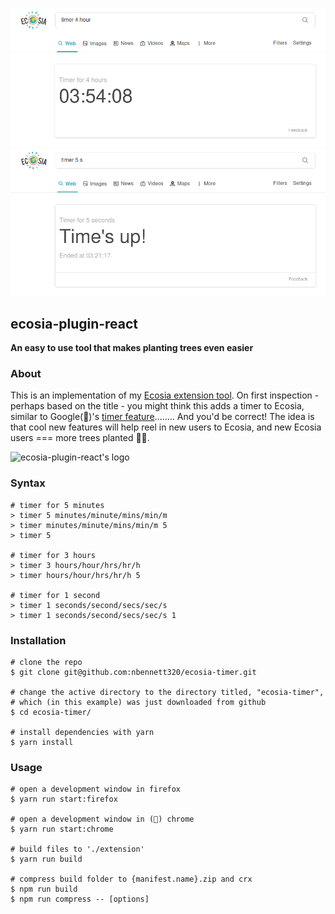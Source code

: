 ![a picture of the timer](./screenshots/1.png)
![a picture of the time-up view](./screenshots/2.png)
## ecosia-plugin-react
**An easy to use tool that makes planting trees even easier**

### About
This is an implementation of my [Ecosia extension tool](https://github.com/nbennett320/ecosia-widget-react). On first inspection - perhaps based on the title - you might think this adds a timer to Ecosia, similar to Google(🤢)'s [timer feature](https://www.google.com/search?q=timer)........ And you'd be correct!
The idea is that cool new features will help reel in new users to Ecosia, and new Ecosia users === more trees planted 🌳💞. 

![ecosia-plugin-react's logo](./src/img/icon-256.png)

### Syntax
```
# timer for 5 minutes
> timer 5 minutes/minute/mins/min/m
> timer minutes/minute/mins/min/m 5
> timer 5

# timer for 3 hours
> timer 3 hours/hour/hrs/hr/h
> timer hours/hour/hrs/hr/h 5

# timer for 1 second
> timer 1 seconds/second/secs/sec/s
> timer 1 seconds/second/secs/sec/s 1
```

### Installation
```
# clone the repo
$ git clone git@github.com:nbennett320/ecosia-timer.git

# change the active directory to the directory titled, "ecosia-timer", 
# which (in this example) was just downloaded from github
$ cd ecosia-timer/

# install dependencies with yarn
$ yarn install
```

### Usage
```
# open a development window in firefox 
$ yarn run start:firefox

# open a development window in (🤢) chrome 
$ yarn run start:chrome

# build files to './extension'
$ yarn run build

# compress build folder to {manifest.name}.zip and crx
$ npm run build
$ npm run compress -- [options]
```